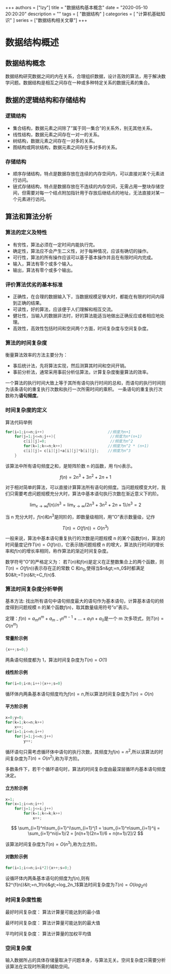 
+++
authors = ["lzy"]
title = "数据结构基本概念"
date = "2020-05-10 20:20:20"
description = ""
tags = [
"数据结构"
]
categories = [
"计算机基础知识"
]
series = ["数据结构相关文章"]
+++

# 数据结构概述

## 数据结构概念

数据结构研究数据之间的内在关系，合理组织数据，设计高效的算法，用于解决数学问题。数据结构是相互之间存在一种或多种特定关系的数据元素的集合。

## 数据的逻辑结构和存储结构

### 逻辑结构

- 集合结构，数据元素之间除了”属于同一集合”的关系外，别无其他关系。
- 线性结构，数据元素之间存在一对一的关系。
- 树结构，数据元素之间存在一对多的关系。
- 图结构或网状结构，数据元素之间存在多对多的关系。

### 存储结构

- 顺序存储结构，特点是数据存放在连续的内存空间内，可以直接对某个元素进行访问。
- 链式存储结构，特点是数据存放在不连续的内存空间，无需占用一整块存储空间，但需要对每一个结点附加指针用于存放后继结点的地址，无法直接对某一个元素进行访问。

## 算法和算法分析

### 算法的定义及特性

- 有穷性，算法必须在一定时间内能执行完。
- 确定性，算法应不会产生二义性，对于每种情况，应该有确切的操作。
- 可行性，算法的所有操作应该可以基于基本操作并且在有限时间内完成。
- 输入，算法有零个或多个输入。
- 输出，算法有零个或多个输出。

### 评价算法优劣的基本标准

- 正确性，在合理的数据输入下，当数据规模足够大时，都能在有限的时间内得到正确的结果。
- 可读性，好的算法，应该便于人们理解和相互交流。
- 健壮性，当输入的数据非法时，好的算法能适当地做出正确反应或者相应地处理。
- 高效性，高效性包括时间和空间两个方面，时间复杂度与空间复杂度。

### 算法的时间复杂度

衡量算法效率的方法主要分为：

- 事后统计法，先将算法实现，然后测算其时间和空间开销。
- 事前分析法，通常采用事前分析估算法，计算复杂度衡量算法的效率。

一个算法的执行时间大致上等于其所有语句执行时间的总和，而语句的执行时间则为该条语句的重复执行次数和执行一次所需时间的乘积。
一条语句的重复执行次数称为**语句频度**。

### 时间复杂度的定义

算法代码举例

```c
for(i=1;i<=n;i++)                            //频度为n+1
    for(j=1;j<=n;j++){                        //频度为n*(n+1)    
        c[i][j]=0;                            //频度为n^2
        for(k=1;k<=n;k++)                    //频度为n^2 * (n+1)
        c[i][j]= c[i][j]+a[i][j]*b[i][j];    //频度为n^3
    }
```

该算法中所有语句频度之和，是矩阵阶数 n 的函数，用 f(n)表示。

$$
f(n)=2n^3+3n^2+2n+1
$$

对于相对简单的算法，可以直接计算算法所有语句的频度。当问题规模变大时，我们只需要考虑问题规模充分大时，算法中基本语句执行次数在渐近意义下的阶。

$$
\lim_{x \to \infty} f(n)/n^3 = \lim_{x \to \infty} (2n^3 + 3n^2 + 2n + 1)/n^3 = 2
$$

当 n 充分大时，$f(n)$和$n^3$是同阶的，即数量级相同，用”O”表示数量级，记作

$$
T(n)=O(f(n))=O(n^3)
$$

一般来说，算法中基本语句重复执行的次数是问题规模 n 的某个函数$f(n)$，算法的时间量度记作$T(n)=O(f(n))$，它表示随问题规模 n 的增大，算法执行时间的增长率和$f(n)$的增长率相同，称作算法的渐近时间复杂度。

数学符号”O”的严格定义为：
若$T(n)$和$f(n)$是定义在正整数集合上的两个函数，则$T(n)=O(f(n))$表示存在正的常数 C 和$n_0$,使得当$n&gt;=n_0$时都满足 $0&lt;=T(n)&lt;=C_f(n)$.

### 算法时间复杂度分析举例

基本方法: 找出所有语句中语句频度最大的语句作为基本语句，计算基本语句的频度得到问题规模 n 的某个函数$f(n)$，取其数量级用符号”o”表示。

定理：$f(n) = a_mn^m + a_{m-1}n^{m-1} + ... + a_1n + a_0$是一个 m 次多项式，则$T(n)=O(n^m)$

#### 常量阶示例

```c
{x++;s=0;}
```

两条语句频度都为 1，算法时间复杂度为$T(n)=O(1)$

#### 线性阶示例

```c
for(i=0;i<n;i++){x++;s=0}
```

循环体内两条基本语句频度均为$f(n)=n$,所以算法时间复杂度为$T(n)=O(n)$

#### 平方阶示例

```c
x=0;y=0;
for(k=1;k<=n;k++)
    x++;
for(i=1;i<=n;i++)
    for(j=1;j<=n;j++)
        y++;
```

循环语句只需考虑循环体中语句的执行次数，其频度为$f(n)=n^2$,所以该算法的时间复杂度为$T(n)=O(n^2)$,称为平方阶。

多数条件下，若干个循环语句时，算法的时间复杂度由最深层循环内基本语句频度决定。

#### 立方阶示例

```c
x=1;
for(x=1;i<=n;i++)
    for(j=1;j<=i;j++)
        for(k=1;k<=k;k++)
            x++;
```

$$
\sum_{i=1}^n\sum_{i=1}^i\sum_{i=1}^j1 = \sum_{i=1}^n\sum_{i=1}^ij = \sum_{i=1}^ni(i+1)/2 = [n(n+1)(2n+1)/6 + n(n+1)/2]/2
$$

该算法时间复杂度为$T(n)=O(n^3)$,称为立方阶。

#### 对数阶示例

```c
for(i=1;i<=n;i=i*2){x++;s=0;}
```

设循环体内两条基本语句的频度为$f(n)$,则有 $2^{f(n)}&lt;=n_1f(n)&gt;=log_2n_1$算法时间复杂度为$T(n)=O(log_2n)$

### 时间复杂度性能

最好时间复杂度： 算法计算量可能达到的最小值

最坏时间复杂度： 算法计算量可能达到的最大值

平均时间复杂度： 算法计算量的加权平均值

### 空间复杂度

输入数据所占的具体存储量取决于问题本身，与算法无关。空间复杂度只需要分析该算法在实现时所需的辅助空间。
